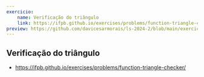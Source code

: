 ```yaml
---
exercicio:
    name: Verificação do triângulo
    link: https://ifpb.github.io/exercises/problems/function-triangle-checker/
preview: https://github.com/davicesarmorais/ls-2024-2/blob/main/exercicios/triangulo/main.js
---
```


## Verificação do triângulo
- https://ifpb.github.io/exercises/problems/function-triangle-checker/